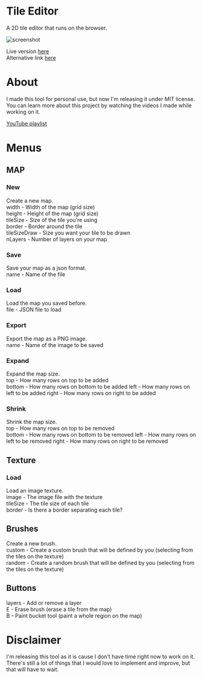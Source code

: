 # Tile Editor

A 2D tile editor that runs on the browser.

![screenshot](https://img.youtube.com/vi/L2loTeaPBJY/maxresdefault.jpg)

Live version [here](https://victorribeiro.com/tileEditor/)  
Alternative link [here](https://victorqribeiro.github.io/tileEditor/)

# About

I made this tool for personal use, but now I'm releasing it under MIT license. You can learn more about this project by watching the videos I made while working on it.

[YouTube playlist](https://www.youtube.com/playlist?list=PL3pnEx5_eGm88UxHH2OlzRRdnj7zT6Cla)

# Menus

## MAP

### New
Create a new map.  
width - Width of the map (grid size)  
height - Height of the map (grid size)  
tileSize - Size of the tile you're using  
border - Border around the tile  
tileSizeDraw - Size you want your tile to be drawn  
nLayers - Number of layers on your map

### Save
Save your map as a json format.  
name - Name of the file

### Load
Load the map you saved before.  
file - JSON file to load  

### Export
Export the map as a PNG image.  
name - Name of the image to be saved  

### Expand
Expand the map size.  
top - How many rows on top to be added  
bottom - How many rows on bottom to be added
left - How many rows on left to be added
right - How many rows on right to be added

### Shrink
Shrink the map size.  
top - How many rows on top to be removed  
bottom - How many rows on bottom to be removed
left - How many rows on left to be removed
right - How many rows on right to be removed

## Texture

### Load
Load an image texture.  
image - The image file with the texture  
tileSize - The tile size of each tile  
border - Is there a border separating each tile?  

## Brushes
Create a new brush.  
custom - Create a custom brush that will be defined by you (selecting from the tiles on the texture)  
random - Create a random brush that will be defined by you (selecting from the tiles on the texture)  

## Buttons
layers - Add or remove a layer  
E - Erase brush (erase a tile from the map)  
B - Paint bucket tool (paint a whole region on the map)  


# Disclaimer

I'm releasing this tool as it is cause I don't have time right now to work on it. There's still a lot of things that I would love to implement and improve, but that will have to wait.
